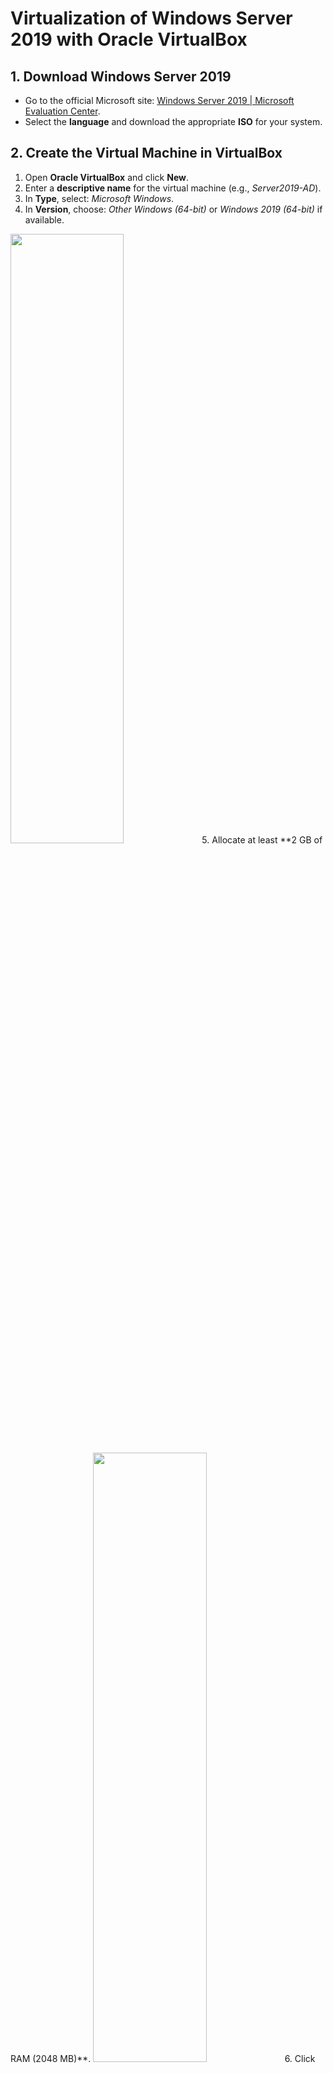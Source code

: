 
# Virtualization of Windows Server 2019 with Oracle VirtualBox  

## 1. Download Windows Server 2019  
- Go to the official Microsoft site: [Windows Server 2019 | Microsoft Evaluation Center](https://www.microsoft.com/en-us/evalcenter/download-windows-server-2019?msockid=3d127af2271d6df5282b6e7826a36cf8).  
- Select the **language** and download the appropriate **ISO** for your system.  

## 2. Create the Virtual Machine in VirtualBox  
1. Open **Oracle VirtualBox** and click **New**.  
2. Enter a **descriptive name** for the virtual machine (e.g., *Server2019-AD*).  
3. In **Type**, select: *Microsoft Windows*.  
4. In **Version**, choose: *Other Windows (64-bit)* or *Windows 2019 (64-bit)* if available.  
 <img src="https://i.imgur.com/qQ7ey0x.png" height="50%" width="60%"/>
5. Allocate at least **2 GB of RAM (2048 MB)**.  
<img src="https://i.imgur.com/SKVqnsy.png" height="50%" width="60%"/>
6. Click **Next** until the VM creation process is complete.  

## 3. Initial Configuration  
- Once created, the VM will appear in the VirtualBox list.  
<img src="https://i.imgur.com/7bPqsWh.png" height="50%" width="50%" />

## 4. Adjust Settings Before Starting  
Before starting the virtual machine, it is recommended to make the following adjustments:  

### Advanced Settings  
1. Select the VM and click **Settings**.  
2. Go to the **Advanced** tab.  
3. Change **Shared Clipboard** and **Drag'n Drop** to **Bidirectional**.  

### Network Settings  
To allow proper communication between the server, the host, and other virtual machines:  
1. In **Settings**, go to the **Network** tab.  
2. For **Adapter 1**, select **NAT**.
3. For **Adapter 2**, check **Enable Network Adapter**.  
   - For **Attached to**, select **Internal Network**.  
   - Enter a **name** for the internal network (e.g., *AD-Lab*)
## 5. Initial Configuration 
- Select it and click **Start**.  
- The system will prompt you to provide the path to the **Windows Server 2019 ISO** file you downloaded.  
- Load the ISO file and press **Mount and Retry Boot** to begin the installation.
  <img src="https://i.imgur.com/4IsA6u9.png" height="50%" width="60%"/>  

## 6. Operating System Installation  
- The installation wizard will launch automatically.  
- Follow the on-screen steps (this may take several minutes).  
- Once the installation is complete, you will have a **virtualized Windows Server 2019 environment** ready to configure **Active Directory**.  
